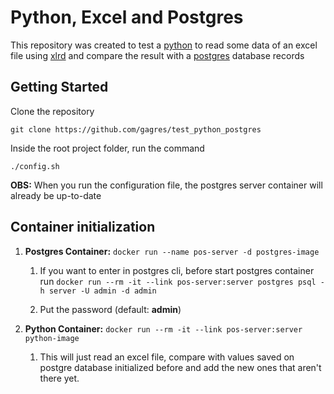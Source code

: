 # Python, Excel and Postgres

This repository was created to test a [python](https://www.python.org/) to read some data of an excel file using [xlrd](http://xlrd.readthedocs.io/en/latest/api.html) and compare the result with a [postgres](https://www.postgresql.org/) database records

## Getting Started

Clone the repository

```
git clone https://github.com/gagres/test_python_postgres
```

Inside the root project folder, run the command

```
./config.sh
```

**OBS:** When you run the configuration file, the postgres server container will already be up-to-date

## Container initialization

1. **Postgres Container:** `docker run --name pos-server -d postgres-image`
	
    1. If you want to enter in postgres cli, before start postgres container run `docker run --rm -it --link pos-server:server postgres psql -h server -U admin -d admin`
	
    2. Put the password (default: **admin**)

2. **Python Container:** `docker run --rm -it --link pos-server:server python-image`
	
    1. This will just read an excel file, compare with values saved on postgre database initialized before and add the new ones that aren't there yet.